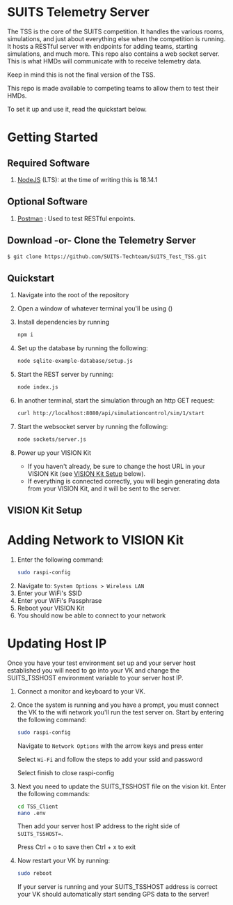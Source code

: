 # SUITS Telemetry Server
The TSS is the core of the SUITS competition. It handles the various rooms, simulations, and just about everything else when the competition is running. It hosts a RESTful server with endpoints for adding teams, starting simulations, and much more. This repo also contains a web socket server. This is what HMDs will communicate with to receive telemetry data.

Keep in mind this is not the final version of the TSS.

This repo is made available to competing teams to allow them to test their HMDs.

To set it up and use it, read the quickstart below.

# Getting Started

## Required Software
1. [NodeJS](https://nodejs.org/en/) (LTS): at the time of writing this is 18.14.1

## Optional Software 
1. [Postman](https://www.postman.com/) : Used to test RESTful enpoints.

## Download -or- Clone the Telemetry Server
``` bash
$ git clone https://github.com/SUITS-Techteam/SUITS_Test_TSS.git
```

## Quickstart
1. Navigate into the root of the repository
2. Open a window of whatever terminal you'll be using ()
3. Install dependencies by running

    ``` bash
    npm i
    ```
4. Set up the database by running the following:
    ``` bash
    node sqlite-example-database/setup.js
    ```
5. Start the REST server by running:
    ``` bash
    node index.js
    ```
6. In another terminal, start the simulation through an http GET request:
    ``` bash
    curl http://localhost:8080/api/simulationcontrol/sim/1/start
    ```
7. Start the websocket server by running the following:
    ``` bash
    node sockets/server.js
    ```
8. Power up your VISION Kit
    * If you haven't already, be sure to change the host URL in your VISION Kit (see [VISION Kit Setup](#vision-kit-setup) below).  
    * If everything is connected correctly, you will begin generating data from your VISION Kit, and it will be sent to the server.

## VISION Kit Setup
# Adding Network to VISION Kit
1. Enter the following command: 
	``` bash
	sudo raspi-config
	```
2. Navigate to: ```System Options > Wireless LAN ```
3. Enter your WiFi's SSID
4. Enter your WiFi's Passphrase
5. Reboot your VISION Kit
6. You should now be able to connect to your network

# Updating Host IP
Once you have your test environment set up and your server host established you will need to go into your VK and change the SUITS_TSSHOST environment variable to 
your server host IP. 

1. Connect a monitor and keyboard to your VK. 
2. Once the system is running and you have a prompt, you must connect the VK to the wifi network you'll run the test server on. Start by entering the following command:
    ``` bash
    sudo raspi-config
    ```
    Navigate to `Network Options` with the arrow keys and press enter
    
    Select `Wi-Fi` and follow the steps to add your ssid and password
    
    Select finish to close raspi-config

3. Next you need to update the SUITS_TSSHOST file on the vision kit. Enter the following commands:
    ``` bash
    cd TSS_Client
    nano .env
    ```
    Then add your server host IP address to the right side of `SUITS_TSSHOST=`.
    
    Press Ctrl + o to save then Ctrl + x to exit

4. Now restart your VK by running:
    ``` bash
    sudo reboot
    ```
    If your server is running and your SUITS_TSSHOST address is correct your VK should automatically start sending GPS data to the server!
